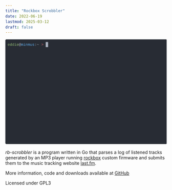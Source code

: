 ```yaml
---
title: "Rockbox Scrobbler"
date: 2022-06-19
lastmod: 2025-03-12
draft: false
---
```


![rb-scrobbler Terminal Output](./rb-scrobbler.0633a3e98ed810b24e2dee0d34c7902df512ccb660a6f46d254762c853292566.gif)

*rb-scrobbler* is a program written in Go that parses a log of listened tracks generated by an MP3 player
running [rockbox](https://rockbox.org) custom firmware and submits them to the music tracking website [last.fm](https://last.fm).

More information, code and downloads available at [GitHub](https://github.com/jeselnik/rb-scrobbler)

Licensed under GPL3
